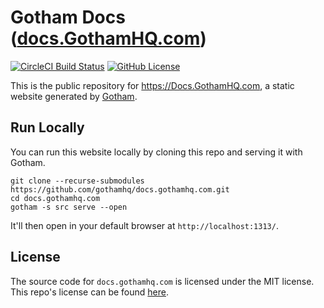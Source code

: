 # Gotham Docs ([docs.GothamHQ.com](https://docs.GothamHQ.com))
[![CircleCI Build Status](https://circleci.com/gh/gothamhq/docs.gothamhq.com.svg?style=shield)](https://circleci.com/gh/gothamhq/docs.gothamhq.com) [![GitHub License](https://img.shields.io/badge/license-MIT-blue.svg)](https://raw.githubusercontent.com/gothamhq/docs.gothamhq.com/master/LICENSE)

This is the public repository for <https://Docs.GothamHQ.com>, a static website generated by [Gotham](https://GothamHQ.com/).


## Run Locally

You can run this website locally by cloning this repo and serving it with Gotham.

```
git clone --recurse-submodules https://github.com/gothamhq/docs.gothamhq.com.git
cd docs.gothamhq.com
gotham -s src serve --open
```

It'll then open in your default browser at `http://localhost:1313/`.


## License

The source code for `docs.gothamhq.com` is licensed under the MIT license.
This repo's license can be found [here](./LICENSE).
